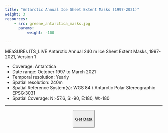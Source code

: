 ```yaml
---
title: "Antarctic Annual Ice Sheet Extent Masks (1997-2021)"
weight: 3
resources:
    - src: greene_antarctica_masks.jpg
      params:
          weight: -100

---
```


MEaSUREs ITS_LIVE Antarctic Annual 240 m Ice Sheet Extent Masks, 1997-2021, Version 1

- Coverage: Antarctica
- Date range: October 1997 to March 2021
- Temporal resolution: Yearly
- Spatial resolution: 240m
- Spatial Reference System(s): WGS 84 / Antarctic Polar Stereographic EPSG:3031
- Spatial Coverage:  N:-57.6, S:-90, E:180, W:-180

---

<center><button class="button is-large is-responsive"><a href="https://nsidc.org/data/nsidc-0794/"><h4>Get Data</h4></a></button></center>

